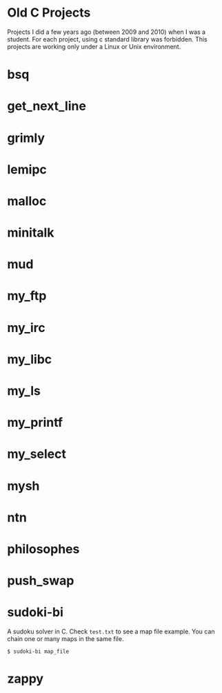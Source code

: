 # Old C Projects

Projects I did a few years ago (between 2009 and 2010) when I was a student.
For each project, using c standard library was forbidden.
This projects are working only under a Linux or Unix environment.

# bsq
# get_next_line
# grimly
# lemipc
# malloc
# minitalk
# mud
# my_ftp
# my_irc
# my_libc
# my_ls
# my_printf
# my_select
# mysh



# ntn
# philosophes
# push_swap
# sudoki-bi

A sudoku solver in C.
Check `test.txt` to see a map file example.
You can chain one or many maps in the same file.

  `$ sudoki-bi map_file`

# zappy
